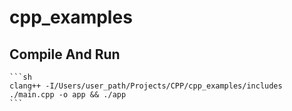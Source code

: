# cpp_examples

## Compile And Run

````
```sh
clang++ -I/Users/user_path/Projects/CPP/cpp_examples/includes ./main.cpp -o app && ./app
```
````

